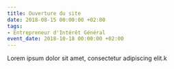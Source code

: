 ```yaml
---
title: Ouverture du site
date: 2018-08-15 00:00:00 +02:00
tags:
- Entrepreneur d'Intérêt Général
event_date: 2018-10-18 00:00:00 +02:00
---
```


Lorem ipsum dolor sit amet, consectetur adipiscing elit.k
